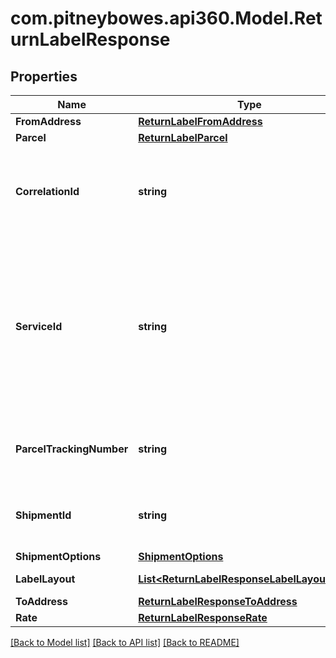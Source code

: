 # com.pitneybowes.api360.Model.ReturnLabelResponse

## Properties

Name | Type | Description | Notes
------------ | ------------- | ------------- | -------------
**FromAddress** | [**ReturnLabelFromAddress**](ReturnLabelFromAddress.md) |  | [optional] 
**Parcel** | [**ReturnLabelParcel**](ReturnLabelParcel.md) |  | [optional] 
**CorrelationId** | **string** | Key assigned by the shipping system to the transaction. | [optional] 
**ServiceId** | **string** | &gt;-A unique identifier given to the carrier-specific service. This is required for creating a shipment, while it is optional for rating a parcel. | [optional] 
**ParcelTrackingNumber** | **string** | &gt;-A unique identifier parcel tracking number | [optional] 
**ShipmentId** | **string** | &gt;-A unique identifier shipment tracking number | [optional] 
**ShipmentOptions** | [**ShipmentOptions**](ShipmentOptions.md) |  | [optional] 
**LabelLayout** | [**List&lt;ReturnLabelResponseLabelLayoutInner&gt;**](ReturnLabelResponseLabelLayoutInner.md) | labelLayout details | [optional] 
**ToAddress** | [**ReturnLabelResponseToAddress**](ReturnLabelResponseToAddress.md) |  | [optional] 
**Rate** | [**ReturnLabelResponseRate**](ReturnLabelResponseRate.md) |  | [optional] 

[[Back to Model list]](../../README.md#documentation-for-models) [[Back to API list]](../../README.md#documentation-for-api-endpoints) [[Back to README]](../../README.md)

